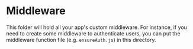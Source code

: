# Middleware

This folder will hold all your app's custom middleware. For instance, if you need to create some middleware to authenticate users, you can put the middleware function file (e.g. `ensureAuth.js`) in this directory.

<!-- writing to add secrets -->